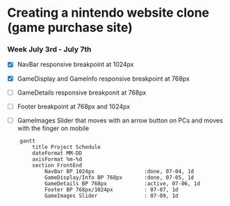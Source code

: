 # Creating a nintendo website clone (game purchase site)

### Week July 3rd - July 7th
- [x] NavBar responsive breakpoint at 1024px
- [x] GameDisplay and GameInfo responsive breakpoint at 768px
- [ ] GameDetails responsive breakponit at 768px 
- [ ] Footer breakpoint at 768px and 1024px
- [ ] GameImages Slider that moves with an arrow button on PCs and moves with the finger on mobile



```mermaid
    gantt
        title Project Schedule
        dateFormat MM-DD
        axisFormat %m-%d
        section FrontEnd
            NavBar BP 1024px                :done, 07-04, 1d
            GameDisplay/Info BP 768px       :done, 07-05, 1d
            GameDetails BP 768px            :active, 07-06, 1d
            Footer BP 768px/1024px          : 07-07, 1d
            GameImages Slider               : 07-09, 1d
```